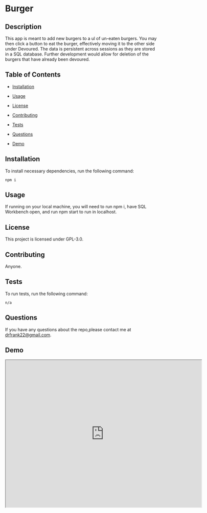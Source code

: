 # Burger

## Description

This app is meant to add new burgers to a ul of un-eaten burgers. You may then click a button to eat the burger, effectively moving it to the other side under Devoured. The data is persistent across sessions as they are stored in a SQL database. Further development would allow for deletion of the burgers that have already been devoured.

## Table of Contents 

* [Installation](#installation)

* [Usage](#usage)

* [License](#license)

* [Contributing](#contributing)

* [Tests](#tests)

* [Questions](#questions)

* [Demo](#demo)

## Installation

To install necessary dependencies, run the following command:

`
npm i
`

## Usage

If running on your local machine, you will need to run npm i, have SQL Workbench open, and run npm start to run in localhost.

## License

This project is licensed under GPL-3.0.
  
## Contributing

Anyone.

## Tests

To run tests, run the following command:

`
n/a
`

## Questions

If you have any questions about the repo,please contact me at drfrank22@gmail.com.

## Demo

<iframe src="https://drive.google.com/file/d/1ZBvkRU4Rd5NBK806DD_cZbHbsipidpq6/preview" width="640" height="480"></iframe>